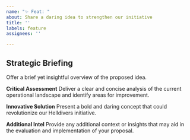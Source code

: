```yaml
---
name: "✨ Feat: "
about: Share a daring idea to strengthen our initiative
title: ''
labels: feature
assignees: ''

---
```


## Strategic Briefing
Offer a brief yet insightful overview of the proposed idea.

**Critical Assessment**
Deliver a clear and concise analysis of the current operational landscape and identify areas for improvement.

**Innovative Solution**
Present a bold and daring concept that could revolutionize our Helldivers initiative.

**Additional Intel**
Provide any additional context or insights that may aid in the evaluation and implementation of your proposal.
